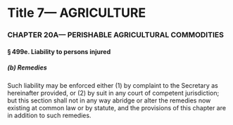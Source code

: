 
# Title 7— AGRICULTURE
### CHAPTER 20A— PERISHABLE AGRICULTURAL COMMODITIES
#### § 499e. Liability to persons injured
##### (b) Remedies

Such liability may be enforced either (1) by complaint to the Secretary as hereinafter provided, or (2) by suit in any court of competent jurisdiction; but this section shall not in any way abridge or alter the remedies now existing at common law or by statute, and the provisions of this chapter are in addition to such remedies.
